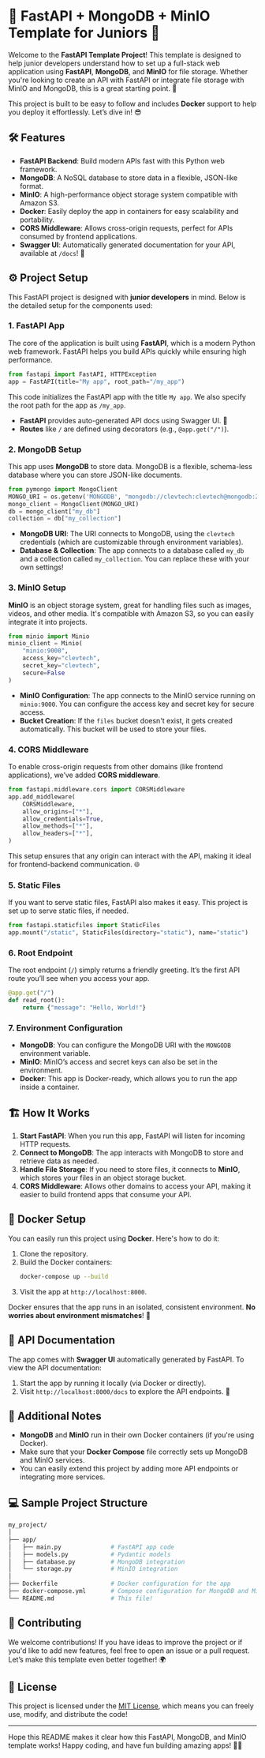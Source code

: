 # 🚀 FastAPI + MongoDB + MinIO Template for Juniors 🎉

Welcome to the **FastAPI Template Project**! This template is designed to help junior developers understand how to set up a full-stack web application using **FastAPI**, **MongoDB**, and **MinIO** for file storage. Whether you're looking to create an API with FastAPI or integrate file storage with MinIO and MongoDB, this is a great starting point. 🌱

This project is built to be easy to follow and includes **Docker** support to help you deploy it effortlessly. Let’s dive in! 😎

## 🛠️ Features

- **FastAPI Backend**: Build modern APIs fast with this Python web framework.
- **MongoDB**: A NoSQL database to store data in a flexible, JSON-like format.
- **MinIO**: A high-performance object storage system compatible with Amazon S3.
- **Docker**: Easily deploy the app in containers for easy scalability and portability.
- **CORS Middleware**: Allows cross-origin requests, perfect for APIs consumed by frontend applications.
- **Swagger UI**: Automatically generated documentation for your API, available at `/docs`! 📑

## ⚙️ Project Setup

This FastAPI project is designed with **junior developers** in mind. Below is the detailed setup for the components used:

### 1. **FastAPI App**

The core of the application is built using **FastAPI**, which is a modern Python web framework. FastAPI helps you build APIs quickly while ensuring high performance.

```python
from fastapi import FastAPI, HTTPException
app = FastAPI(title="My app", root_path="/my_app")
```

This code initializes the FastAPI app with the title `My app`. We also specify the root path for the app as `/my_app`.

- **FastAPI** provides auto-generated API docs using Swagger UI. 🎨
- **Routes** like `/` are defined using decorators (e.g., `@app.get("/")`).
  
### 2. **MongoDB Setup**

This app uses **MongoDB** to store data. MongoDB is a flexible, schema-less database where you can store JSON-like documents.

```python
from pymongo import MongoClient
MONGO_URI = os.getenv('MONGODB', "mongodb://clevtech:clevtech@mongodb:27017/")
mongo_client = MongoClient(MONGO_URI)
db = mongo_client["my_db"]
collection = db["my_collection"]
```

- **MongoDB URI**: The URI connects to MongoDB, using the `clevtech` credentials (which are customizable through environment variables).
- **Database & Collection**: The app connects to a database called `my_db` and a collection called `my_collection`. You can replace these with your own settings!

### 3. **MinIO Setup**

**MinIO** is an object storage system, great for handling files such as images, videos, and other media. It's compatible with Amazon S3, so you can easily integrate it into projects.

```python
from minio import Minio
minio_client = Minio(
    "minio:9000",
    access_key="clevtech",
    secret_key="clevtech",
    secure=False
)
```

- **MinIO Configuration**: The app connects to the MinIO service running on `minio:9000`. You can configure the access key and secret key for secure access.
- **Bucket Creation**: If the `files` bucket doesn't exist, it gets created automatically. This bucket will be used to store your files.

### 4. **CORS Middleware**

To enable cross-origin requests from other domains (like frontend applications), we’ve added **CORS middleware**.

```python
from fastapi.middleware.cors import CORSMiddleware
app.add_middleware(
    CORSMiddleware,
    allow_origins=["*"],
    allow_credentials=True,
    allow_methods=["*"],
    allow_headers=["*"],
)
```

This setup ensures that any origin can interact with the API, making it ideal for frontend-backend communication. 🌐

### 5. **Static Files**

If you want to serve static files, FastAPI also makes it easy. This project is set up to serve static files, if needed.

```python
from fastapi.staticfiles import StaticFiles
app.mount("/static", StaticFiles(directory="static"), name="static")
```

### 6. **Root Endpoint**

The root endpoint (`/`) simply returns a friendly greeting. It’s the first API route you’ll see when you access your app.

```python
@app.get("/")
def read_root():
    return {"message": "Hello, World!"}
```

### 7. **Environment Configuration**

- **MongoDB**: You can configure the MongoDB URI with the `MONGODB` environment variable.
- **MinIO**: MinIO’s access and secret keys can also be set in the environment.
- **Docker**: This app is Docker-ready, which allows you to run the app inside a container.

## 🏗️ How It Works

1. **Start FastAPI**: When you run this app, FastAPI will listen for incoming HTTP requests.
2. **Connect to MongoDB**: The app interacts with MongoDB to store and retrieve data as needed.
3. **Handle File Storage**: If you need to store files, it connects to **MinIO**, which stores your files in an object storage bucket.
4. **CORS Middleware**: Allows other domains to access your API, making it easier to build frontend apps that consume your API.

## 🐳 Docker Setup

You can easily run this project using **Docker**. Here's how to do it:

1. Clone the repository.
2. Build the Docker containers:
   ```bash
   docker-compose up --build
   ```
3. Visit the app at `http://localhost:8000`.

Docker ensures that the app runs in an isolated, consistent environment. **No worries about environment mismatches**! 🎉

## 📑 API Documentation

The app comes with **Swagger UI** automatically generated by FastAPI. To view the API documentation:

1. Start the app by running it locally (via Docker or directly).
2. Visit `http://localhost:8000/docs` to explore the API endpoints. 🚀

## 💬 Additional Notes

- **MongoDB** and **MinIO** run in their own Docker containers (if you're using Docker).
- Make sure that your **Docker Compose** file correctly sets up MongoDB and MinIO services.
- You can easily extend this project by adding more API endpoints or integrating more services.

## 💻 Sample Project Structure

```bash
my_project/
│
├── app/
│   ├── main.py              # FastAPI app code
│   ├── models.py            # Pydantic models
│   ├── database.py          # MongoDB integration
│   └── storage.py           # MinIO integration
│
├── Dockerfile               # Docker configuration for the app
├── docker-compose.yml       # Compose configuration for MongoDB and MinIO
└── README.md                # This file!
```

## 🤝 Contributing

We welcome contributions! If you have ideas to improve the project or if you'd like to add new features, feel free to open an issue or a pull request. Let’s make this template even better together! 🌍

## 📜 License

This project is licensed under the [MIT License](LICENSE), which means you can freely use, modify, and distribute the code!

---

Hope this README makes it clear how this FastAPI, MongoDB, and MinIO template works! Happy coding, and have fun building amazing apps! 🚀🎉